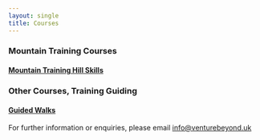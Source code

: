 ```yaml
---
layout: single
title: Courses
---
```


### Mountain Training Courses

#### [Mountain Training Hill Skills](/venturebeyond/hillskills/)


### Other Courses, Training Guiding

#### [Guided Walks](/venturebeyond/guidedwalks)

For further information or enquiries, please email info@venturebeyond.uk
